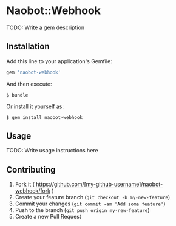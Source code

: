 # Naobot::Webhook

TODO: Write a gem description

## Installation

Add this line to your application's Gemfile:

```ruby
gem 'naobot-webhook'
```

And then execute:

    $ bundle

Or install it yourself as:

    $ gem install naobot-webhook

## Usage

TODO: Write usage instructions here

## Contributing

1. Fork it ( https://github.com/[my-github-username]/naobot-webhook/fork )
2. Create your feature branch (`git checkout -b my-new-feature`)
3. Commit your changes (`git commit -am 'Add some feature'`)
4. Push to the branch (`git push origin my-new-feature`)
5. Create a new Pull Request
